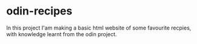 # odin-recipes
In this project I'am making a basic html website of some favourite recpies, with knowledge learnt from the odin project. 